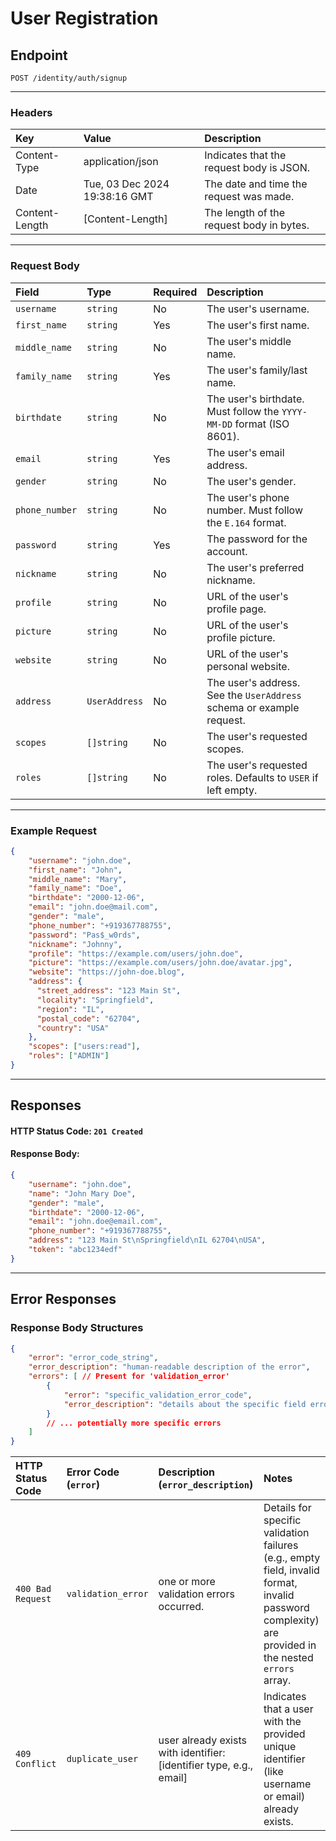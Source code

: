 # User Registration
## Endpoint
```
POST /identity/auth/signup
```
---

### Headers
| Key             | Value                         | Description                              |
| :-------------- | :---------------------------- | :----------------------------------------|
| Content-Type    | application/json              | Indicates that the request body is JSON. |
| Date            | Tue, 03 Dec 2024 19:38:16 GMT | The date and time the request was made.  |
| Content-Length  | [Content-Length]              | The length of the request body in bytes. |

---

### Request Body
| Field            | Type          | Required  | Description                                                              |
|:-----------------|:--------------|:----------|:-------------------------------------------------------------------------|
| `username`       | `string`      | No        | The user's username.                                                     |
| `first_name`     | `string`      | Yes       | The user's first name.                                                   |
| `middle_name`    | `string`      | No        | The user's middle name.                                                  |
| `family_name`    | `string`      | Yes       | The user's family/last name.                                             |
| `birthdate`      | `string`      | No        | The user's birthdate. Must follow the `YYYY-MM-DD` format (ISO 8601). |
| `email`          | `string`      | Yes       | The user's email address.                                                |
| `gender`         | `string`      | No        | The user's gender.                                                       |
| `phone_number`   | `string`      | No        | The user's phone number. Must follow the `E.164` format.                 |
| `password`       | `string`      | Yes       | The password for the account.                                            |
| `nickname`       | `string`      | No        | The user's preferred nickname.                                           |
| `profile`        | `string`      | No        | URL of the user's profile page.                                          |
| `picture`        | `string`      | No        | URL of the user's profile picture.                                       |
| `website`        | `string`      | No        | URL of the user's personal website.                                      |
| `address`        | `UserAddress` | No        | The user's address. See the `UserAddress` schema or example request.     |
| `scopes`         | `[]string`    | No        | The user's requested scopes.                                             |
| `roles`          | `[]string`    | No        | The user's requested roles. Defaults to `USER` if left empty.            |

---

### Example Request

```json
{
    "username": "john.doe",
    "first_name": "John",
    "middle_name": "Mary",
    "family_name": "Doe",
    "birthdate": "2000-12-06",
    "email": "john.doe@mail.com",
    "gender": "male",
    "phone_number": "+919367788755",
    "password": "Pas$_w0rds",
    "nickname": "Johnny",
    "profile": "https://example.com/users/john.doe",
    "picture": "https://example.com/users/john.doe/avatar.jpg",
    "website": "https://john-doe.blog",
    "address": {
      "street_address": "123 Main St",
      "locality": "Springfield",
      "region": "IL",
      "postal_code": "62704",
      "country": "USA"
    },
    "scopes": ["users:read"],
    "roles": ["ADMIN"]
}

```
---

## Responses
#### HTTP Status Code: `201 Created`
#### Response Body:
```json
{
    "username": "john.doe",
    "name": "John Mary Doe",
    "gender": "male",
    "birthdate": "2000-12-06",
    "email": "john.doe@email.com",
    "phone_number": "+919367788755",
    "address": "123 Main St\nSpringfield\nIL 62704\nUSA",
    "token": "abc1234edf"
}
```

---

## Error Responses

### Response Body Structures
```json
{
    "error": "error_code_string",
    "error_description": "human-readable description of the error",
    "errors": [ // Present for 'validation_error'
        {
            "error": "specific_validation_error_code",
            "error_description": "details about the specific field error"
        }
        // ... potentially more specific errors
    ]
}
```

| HTTP Status Code  | Error Code (`error`)   | Description (`error_description`)       | Notes                                            |
|:------------------|:-----------------------|:----------------------------------------|:-------------------------------------------------|
| `400 Bad Request` | `validation_error`     | one or more validation errors occurred. | Details for specific validation failures (e.g., empty field, invalid format, invalid password complexity) are provided in the nested `errors` array. |
| `409 Conflict`    | `duplicate_user`       | user already exists with identifier: [identifier type, e.g., email]	| Indicates that a user with the provided unique identifier (like username or email) already exists. |

